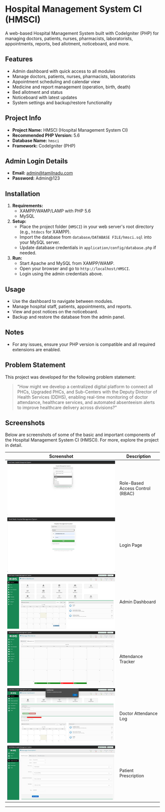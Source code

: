 # Hospital Management System CI (HMSCI)

A web-based Hospital Management System built with CodeIgniter (PHP) for managing doctors, patients, nurses, pharmacists, laboratorists, appointments, reports, bed allotment, noticeboard, and more.

## Features
- Admin dashboard with quick access to all modules
- Manage doctors, patients, nurses, pharmacists, laboratorists
- Appointment scheduling and calendar view
- Medicine and report management (operation, birth, death)
- Bed allotment and status
- Noticeboard with latest updates
- System settings and backup/restore functionality

## Project Info
- **Project Name:** HMSCI (Hospital Management System CI)
- **Recommended PHP Version:** 5.6
- **Database Name:** `hmsci`
- **Framework:** CodeIgniter (PHP)

## Admin Login Details
- **Email:** admin@tamilnadu.com
- **Password:** Admin@123

## Installation
1. **Requirements:**
   - XAMPP/WAMP/LAMP with PHP 5.6
   - MySQL
2. **Setup:**
   - Place the project folder (`HMSCI`) in your web server's root directory (e.g., `htdocs` for XAMPP).
   - Import the database from `database/DATABASE FILE/hmsci.sql` into your MySQL server.
   - Update database credentials in `application/config/database.php` if needed.
3. **Run:**
   - Start Apache and MySQL from XAMPP/WAMP.
   - Open your browser and go to `http://localhost/HMSCI`.
   - Login using the admin credentials above.

## Usage
- Use the dashboard to navigate between modules.
- Manage hospital staff, patients, appointments, and reports.
- View and post notices on the noticeboard.
- Backup and restore the database from the admin panel.

## Notes
- For any issues, ensure your PHP version is compatible and all required extensions are enabled.

## Problem Statement
This project was developed for the following problem statement:

> "How might we develop a centralized digital platform to connect all PHCs, Upgraded PHCs, and Sub-Centers with the Deputy Director of Health Services (DDHS), enabling real-time monitoring of doctor attendance, healthcare services, and automated absenteeism alerts to improve healthcare delivery across divisions?"

## Screenshots
Below are screenshots of some of the basic and important components of the Hospital Management System CI (HMSCI). For more, explore the project in detail.

| Screenshot | Description |
|------------|-------------|
| ![RBAC](Screenshorts/1_RBAC.png) | Role-Based Access Control (RBAC) |
| ![Login](Screenshorts/2_Login.png) | Login Page |
| ![Admin Dashboard](Screenshorts/3_Admin_DashBoard.png) | Admin Dashboard |
| ![Attendance](Screenshorts/4_Attendance.png) | Attendance Tracker |
| ![Doctor Attendance Log](Screenshorts/5_Doctor_attendance_log.png) | Doctor Attendance Log |
| ![Patient Prescription](Screenshorts/6_Patient_Presc.png) | Patient Prescription |

---
